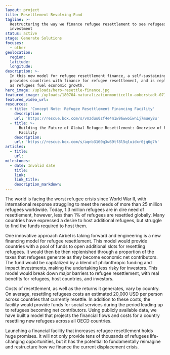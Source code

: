 ```yaml
---
layout: project
title: Resettlement Revolving Fund
tagline: >-
  Restructuring the way we finance refugee resettlement to see refugees as an
  investment
status: active
stage: Generate Solutions
focuses:
  - other
geolocation:
  region:
  latitude:
  longitude:
description: >-
  In this new model for refugee resettlement finance, a self-sustaining fund
  provides countries with finance for refugee resettlement, and is replenished
  as refugees fuel economic growth.
hero_image: /uploads/hero-resettle-finance.jpg
featured_image: /uploads/180704-naturalizationmonticello-aoberstadt-071.jpg
featured_video_url:
resources:
  - title: 'Concept Note: Refugee Resettlement Financing Facility'
    description:
    url: 'https://rescue.box.com/s/vmzduu0zf4e4m1w96wwoiwn1j7muey8u'
  - title: >-
      Building the Future of Global Refugee Resettlement: Overview of Financial
      Facility
    description:
    url: 'https://rescue.box.com/s/aqnb3160q3w89tf8l5qluidxr0jq6g7h'
articles:
  - title:
    url:
milestones:
  - date: Invalid date
    title:
    link:
    link_title:
    description_markdown:
---
```


The world is facing the worst refugee crisis since World War II, with international response struggling to meet the needs of more than 25 million refugees worldwide. Today, 1.3 million refugees are in dire need of resettlement, however, less than 1% of refugees are resettled globally. Many countries have expressed a desire to host additional refugees, but struggle to find the funds required to host them.

One innovative approach Airbel is taking forward and engineering is a new financing model for refugee resettlement. This model would provide countries with a pool of funds to open additional slots for resettling refugees. It would then be then replenished through a proportion of the taxes that refugees generate as they become economic net contributors. The fund would be capitalized by a blend of philanthropic funding and impact investments, making the undertaking less risky for investors. This model would break down major barriers to refugee resettlement, with real benefits for refugees, host countries, and investors.

Costs of resettlement, as well as the returns it generates, vary by country. On average, resettling refugees costs an estimated 20,000 USD per person across countries that currently resettle. In addition to these costs, the facility would provide funds for social services during the period leading up to refugees becoming net contributors. Using publicly available data, we have built a model that projects the financial flows and costs for a country resettling new refugees across all OECD countries.

Launching a financial facility that increases refugee resettlement holds huge promises. It will not only provide tens of thousands of refugees life-changing opportunities, but it has the potential to fundamentally reimagine and restructure how we finance the current displacement crisis.